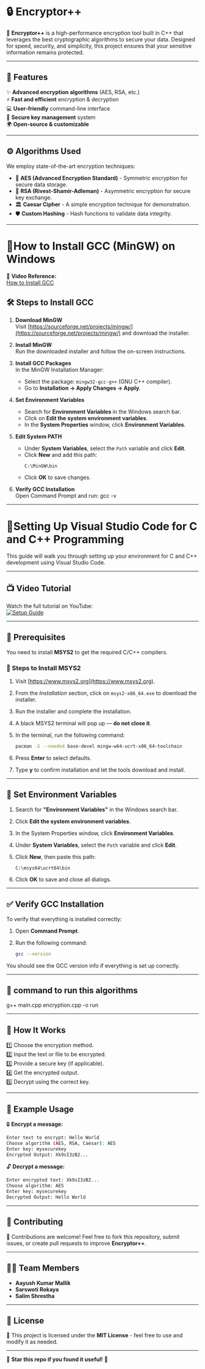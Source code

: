# 🔒 Encryptor++

🚀 **Encryptor++** is a high-performance encryption tool built in C++ that leverages the best cryptographic algorithms to secure your data. Designed for speed, security, and simplicity, this project ensures that your sensitive information remains protected.

---

## 📌 Features

✨ **Advanced encryption algorithms** (AES, RSA, etc.)\
⚡ **Fast and efficient** encryption & decryption\
💻 **User-friendly** command-line interface\
🔑 **Secure key management** system\
🌍 **Open-source & customizable**

---

## ⚙️ Algorithms Used

We employ state-of-the-art encryption techniques:

- 🔐 **AES (Advanced Encryption Standard)** - Symmetric encryption for secure data storage.
- 🔑 **RSA (Rivest-Shamir-Adleman)** - Asymmetric encryption for secure key exchange.
- 🏛️ **Caesar Cipher** - A simple encryption technique for demonstration.
- 🛡 **Custom Hashing** - Hash functions to validate data integrity.

---

# 📌How to Install GCC (MinGW) on Windows

🎥 **Video Reference:**  
[How to Install GCC](https://www.youtube.com/watch?v=GNzeSTZjziI&list=PLciC3-3T2N8b6upiQv9Js-158nqmAE3xg&index=14)

## 🛠️ Steps to Install GCC

1. **Download MinGW**  
   Visit [https://sourceforge.net/projects/mingw/](https://sourceforge.net/projects/mingw/) and download the installer.

2. **Install MinGW**  
   Run the downloaded installer and follow the on-screen instructions.

3. **Install GCC Packages**  
   In the MinGW Installation Manager:
   - Select the package: `mingw32-gcc-g++` (GNU C++ compiler).
   - Go to **Installation → Apply Changes → Apply**.

4. **Set Environment Variables**  
   - Search for **Environment Variables** in the Windows search bar.
   - Click on **Edit the system environment variables**.
   - In the **System Properties** window, click **Environment Variables**.

5. **Edit System PATH**  
   - Under **System Variables**, select the `Path` variable and click **Edit**.
   - Click **New** and add this path:
     ```
     C:\MinGW\bin
     ```
   - Click **OK** to save changes.

6. **Verify GCC Installation**  
   Open Command Prompt and run:
   gcc -v



---


# 📌Setting Up Visual Studio Code for C and C++ Programming

This guide will walk you through setting up your environment for C and C++ development using Visual Studio Code.

---

## 📺 Video Tutorial

Watch the full tutorial on YouTube:  
[![Setup Guide](https://img.shields.io/badge/Watch%20Video-%F0%9F%93%BA-red)](https://www.youtube.com/watch?v=1PBD5qFWdq8)

---

## 🧰 Prerequisites

You need to install **MSYS2** to get the required C/C++ compilers.

### 🔽 Steps to Install MSYS2

1. Visit [https://www.msys2.org](https://www.msys2.org).
2. From the *Installation* section, click on `msys2-x86_64.exe` to download the installer.
3. Run the installer and complete the installation.
4. A black MSYS2 terminal will pop up — **do not close it**.
5. In the terminal, run the following command:

   ```bash
   pacman -S --needed base-devel mingw-w64-ucrt-x86_64-toolchain
   ```

6. Press **Enter** to select defaults.
7. Type **y** to confirm installation and let the tools download and install.

---

## 🔧 Set Environment Variables

1. Search for **"Environment Variables"** in the Windows search bar.
2. Click **Edit the system environment variables**.
3. In the System Properties window, click **Environment Variables**.
4. Under **System Variables**, select the `Path` variable and click **Edit**.
5. Click **New**, then paste this path:

   ```
   C:\msys64\ucrt64\bin
   ```

6. Click **OK** to save and close all dialogs.

---

## ✅ Verify GCC Installation

To verify that everything is installed correctly:

1. Open **Command Prompt**.
2. Run the following command:

   ```bash
   gcc --version
   ```

You should see the GCC version info if everything is set up correctly.

---



## 📝 command to run this algorithms
g++ main.cpp encryption.cpp -o run

---

## 📝 How It Works

1️⃣ Choose the encryption method.\
2️⃣ Input the text or file to be encrypted.\
3️⃣ Provide a secure key (if applicable).\
4️⃣ Get the encrypted output.\
5️⃣ Decrypt using the correct key.

---

## 📌 Example Usage

🔒 **Encrypt a message:**

```sh
Enter text to encrypt: Hello World
Choose algorithm (AES, RSA, Caesar): AES
Enter key: mysecurekey
Encrypted Output: Xk9sI3zB2...
```

🔓 **Decrypt a message:**

```sh
Enter encrypted text: Xk9sI3zB2...
Choose algorithm: AES
Enter key: mysecurekey
Decrypted Output: Hello World
```

---

## 🔗 Contributing

🙌 Contributions are welcome! Feel free to fork this repository, submit issues, or create pull requests to improve **Encryptor++**.

---

## 👨‍💻 Team Members
- **Aayush Kumar Mallik**
- **Sarswoti Rokaya**
- **Salim Shrestha**

---

## 📜 License

📄 This project is licensed under the **MIT License** - feel free to use and modify it as needed.

---

🌟 **Star this repo if you found it useful!** 🚀


